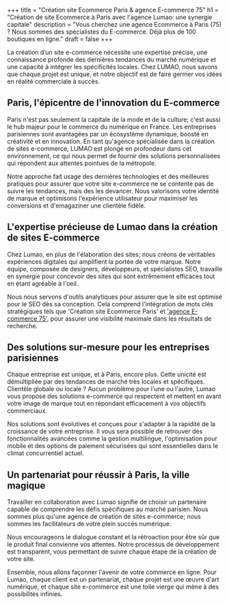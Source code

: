 +++
title = "Création site Ecommerce Paris & agence E-commerce 75"
h1 = "Création de site Ecommerce à Paris avec l'agence Lumao: une synergie capitale"
description = "Vous cherchez une agence Ecommerce à Paris (75) ? Nous sommes des spécialistes du E-commerce. Déjà plus de 100 boutiques en ligne."
draft = false
+++

<p>La création d’un site e-commerce nécessite une expertise précise, une connaissance profonde des dernières tendances du marché numérique
et une capacité à intégrer les spécificités locales. Chez LUMAO, nous savons que chaque projet est unique, et notre objectif
est de faire germer vos idées en réalité commerciale à succès.</p>

<h2>Paris, l'épicentre de l'innovation du E-commerce</h2>

<p>Paris n'est pas seulement la capitale de la mode et de la culture; c'est aussi le hub majeur pour le commerce du numérique en France.
Les entreprises parisiennes sont avantagées par un écosystème dynamique, boosté en créativité et en innovation.
En tant qu'agence spécialisée dans la création de sites e-commerce, LUMAO est plongé en profondeur dans cet environnement,
ce qui nous permet de fournir des solutions personnalisées qui répondent aux attentes pointues de la métropole.</p>

<p>Notre approche fait usage des dernières technologies et des meilleures pratiques pour assurer que votre site e-commerce
ne se contente pas de suivre les tendances, mais des les devancer. Nous valorisons votre identité de marque et optimisons
l'expérience utilisateur pour maximiser les conversions et d'emagaziner une clientèle fidèle.</p>

<h2>L'expertise précieuse de Lumao dans la création de sites E-commerce</h2>

<p>Chez Lumao, en plus de l'élaboration des sites; nous créons de véritables expériences digitales qui amplifient la portée
de votre marque. Notre équipe, composée de designers, développeurs, et spécialistes SEO, travaille en synergie pour concevoir
des sites qui sont extrêmement efficaces tout en étant agréable à l'oeil.</p>

<p>Nous nous servons d'outils analytiques pour assurer que le site est optimisé pour le SEO dès sa conception. 
Cela comprend l'intégration de mots clés stratégiques tels que 'Création site Ecommerce Paris' et
<a href="https://lumao.eu/agence-ecom/paris/"> 'agence E-commerce 75'</a>, pour assurer une visibilité maximale dans les résultats de recherche.</p>

<h2>Des solutions sur-mesure pour les entreprises parisiennes</h2>

<p>Chaque entreprise est unique, et à Paris, encore plus. Cette unicité est démultipliée par des tendances de marché très 
locales et spécifiques. Clientèle globale ou locale ? Aucun problème pour l'une ou l'autre, Lumao vous propose des solutions
e-commerce qui respectent et mettent en avant votre image de marque tout en répondant efficacement à vos objectifs commerciaux.</p>

<p>Nos solutions sont évolutives et conçues pour s'adapter à la rapidité de la croissance de votre entreprise. 
Il vous sera possible de retrouver des fonctionnalités avancées comme la gestion multilingue, l'optimisation pour mobile
et des options de paiement sécurisées qui sont essentielles dans le climat concurrentiel actuel.</p>

<h2>Un partenariat pour réussir à Paris, la ville magique</h2>

<p>Travailler en collaboration avec Lumao signifie de choisir un partenaire capable de comprendre les défis spécifiques au marché parisien.
Nous sommes plus qu'une agence de création de sites e-commerce; nous sommes les facilitateurs de votre plein succès numérique.</p>

<p>Nous encourageons le dialogue constant et la rétroaction pour être sûr que le produit final convienne vos attentes. 
Notre processus de développement est transparent, vous permettant de suivre chaque étape de la création de votre site.</p>

<p>Ensemble, nous allons façonner l'avenir de votre commerce en ligne. Pour Lumao, chaque client est un partenariat, 
chaque projet est une œuvre d'art numérique, et chaque site e-commerce est une toile vierge qui mène à des possibilités infinies.</p>